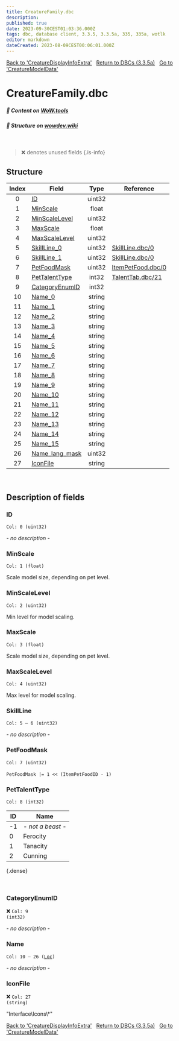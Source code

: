 ```yaml
---
title: CreatureFamily.dbc
description:
published: true
date: 2023-09-30CEST01:03:36.000Z
tags: dbc, database client, 3.3.5, 3.3.5a, 335, 335a, wotlk
editor: markdown
dateCreated: 2023-08-09CEST00:06:01.000Z
---
```

<a href="https://trinitycore.info/files/DBC/335/creaturedisplayinfoextra" class="mt-5 v-btn v-btn--depressed v-btn--flat v-btn--outlined theme--light v-size--default darkblue--text text--lighten-3"><span class="v-btn__content"><i aria-hidden="true" class="v-icon notranslate v-icon--left mdi mdi-arrow-left theme--light"></i><span>Back to 'CreatureDisplayInfoExtra'</span></span></a>&nbsp;&nbsp;&nbsp;<a href="https://trinitycore.info/files/DBC/335/home" class="mt-5 v-btn v-btn--depressed v-btn--flat v-btn--outlined theme--light v-size--default darkblue--text text--lighten-3"><span class="v-btn__content"><i aria-hidden="true" class="v-icon notranslate v-icon--left mdi mdi-home-outline theme--light"></i><span>Return to DBCs (3.3.5a)</span></span></a>&nbsp;&nbsp;&nbsp;<a href="https://trinitycore.info/files/DBC/335/creaturemodeldata" class="mt-5 v-btn v-btn--depressed v-btn--flat v-btn--outlined theme--light v-size--default darkblue--text text--lighten-3"><span class="v-btn__content"><span>Go to 'CreatureModelData'</span><i aria-hidden="true" class="v-icon notranslate v-icon--right mdi mdi-arrow-right theme--light"></i></span></a>

# CreatureFamily.dbc
##### :open_book: Content on [WoW.tools](https://wow.tools/dbc/?dbc=creaturefamily&build=3.3.5.12340)
##### :pencil: Structure on [wowdev.wiki](https://wowdev.wiki/DB/CreatureFamily)
&nbsp;

> :x: denotes unused fields
{.is-info}


## Structure

| Index | Field | Type | Reference |
| :---: | --- | :---: | --- |
| 0 | [ID](#id) | uint32 |  |
| 1 | [MinScale](#minscale) | float |  |
| 2 | [MinScaleLevel](#minscalelevel) | uint32 |  |
| 3 | [MaxScale](#maxscale) | float |  |
| 4 | [MaxScaleLevel](#maxscalelevel) | uint32 |  |
| 5 | [SkillLine_0](#skillline) | uint32 | [SkillLine.dbc/0](/files/DBC/335/skilllline#id) |
| 6 | [SkillLine_1](#skillline) | uint32 | [SkillLine.dbc/0](/files/DBC/335/skilllline#id) |
| 7 | [PetFoodMask](#petfoodmask) | uint32 | [ItemPetFood.dbc/0](/files/DBC/335/itempetfood#id) |
| 8 | [PetTalentType](#pettalenttype) | int32 | [TalentTab.dbc/21](/files/DBC/335/talenttab#pettalentmask) |
| 9 | [CategoryEnumID](#categoryenumid) | int32 |  |
| 10 | [Name_0](#name) | string |  |
| 11 | [Name_1](#name) | string |  |
| 12 | [Name_2](#name) | string |  |
| 13 | [Name_3](#name) | string |  |
| 14 | [Name_4](#name) | string |  |
| 15 | [Name_5](#name) | string |  |
| 16 | [Name_6](#name) | string |  |
| 17 | [Name_7](#name) | string |  |
| 18 | [Name_8](#name) | string |  |
| 19 | [Name_9](#name) | string |  |
| 20 | [Name_10](#name) | string |  |
| 21 | [Name_11](#name) | string |  |
| 22 | [Name_12](#name) | string |  |
| 23 | [Name_13](#name) | string |  |
| 24 | [Name_14](#name) | string |  |
| 25 | [Name_15](#name) | string |  |
| 26 | [Name_lang_mask](#name) | uint32 |  |
| 27 | [IconFile](#iconfile) | string |  |
&nbsp;
## Description of fields

### ID
<code>Col: 0 (uint32)</code>

*- no description -*
&nbsp;

### MinScale
<code>Col: 1 (float)</code>

Scale model size, depending on pet level.
&nbsp;

### MinScaleLevel
<code>Col: 2 (uint32)</code>

Min level for model scaling.
&nbsp;

### MaxScale
<code>Col: 3 (float)</code>

Scale model size, depending on pet level.
&nbsp;

### MaxScaleLevel
<code>Col: 4 (uint32)</code>

Max level for model scaling.
&nbsp;

### SkillLine
<code>Col: 5 &ndash; 6 (uint32)</code>

*- no description -*
&nbsp;

### PetFoodMask
<code>Col: 7 (uint32)</code>

`PetFoodMask |= 1 << (ItemPetFoodID - 1)`
&nbsp;

### PetTalentType
<code>Col: 8 (int32)</code>

| ID | Name |
|----|------|
| -1 | *- not a beast -* |
| 0 | Ferocity |
| 1 | Tanacity |
| 2 | Cunning |
{.dense}

&nbsp;

### CategoryEnumID
:x: <code>Col: 9 (int32)</code>

*- no description -*
&nbsp;

### Name
<code>Col: 10 &ndash; 26 ([Loc](/how-to/localization))</code>

*- no description -*
&nbsp;

### IconFile
:x: <code>Col: 27 (string)</code>

"Interface\\Icons\\\*"
&nbsp;

<a href="https://trinitycore.info/files/DBC/335/creaturedisplayinfoextra" class="mt-5 v-btn v-btn--depressed v-btn--flat v-btn--outlined theme--light v-size--default darkblue--text text--lighten-3"><span class="v-btn__content"><i aria-hidden="true" class="v-icon notranslate v-icon--left mdi mdi-arrow-left theme--light"></i><span>Back to 'CreatureDisplayInfoExtra'</span></span></a>&nbsp;&nbsp;&nbsp;<a href="https://trinitycore.info/files/DBC/335/home" class="mt-5 v-btn v-btn--depressed v-btn--flat v-btn--outlined theme--light v-size--default darkblue--text text--lighten-3"><span class="v-btn__content"><i aria-hidden="true" class="v-icon notranslate v-icon--left mdi mdi-home-outline theme--light"></i><span>Return to DBCs (3.3.5a)</span></span></a>&nbsp;&nbsp;&nbsp;<a href="https://trinitycore.info/files/DBC/335/creaturemodeldata" class="mt-5 v-btn v-btn--depressed v-btn--flat v-btn--outlined theme--light v-size--default darkblue--text text--lighten-3"><span class="v-btn__content"><span>Go to 'CreatureModelData'</span><i aria-hidden="true" class="v-icon notranslate v-icon--right mdi mdi-arrow-right theme--light"></i></span></a>
